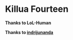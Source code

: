 # Killua Fourteen

**Thanks to LoL-Human**

**Thanks to [indrijunanda](https://github.com/indrijunanda/RuangAdmin)**
